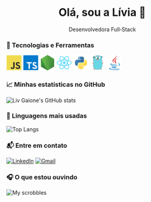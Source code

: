 <!-- 🚀 Cabeçalho / Apresentação -->
<h1 align="center">Olá, sou a Lívia 👋</h1>
<p align="center">Desenvolvedora Full‑Stack</p>

<!-- 🛠️ Tecnologias e Ferramentas -->
### 🔧 Tecnologias e Ferramentas
<p align="left">
  <img src="https://raw.githubusercontent.com/devicons/devicon/master/icons/javascript/javascript-original.svg" alt="JavaScript" width="40" height="40"/>
  <img src="https://raw.githubusercontent.com/devicons/devicon/master/icons/typescript/typescript-original.svg" alt="TypeScript" width="40" height="40"/>
  <img src="https://raw.githubusercontent.com/devicons/devicon/master/icons/nodejs/nodejs-original.svg" alt="Node.js" width="40" height="40"/>
  <img src="https://raw.githubusercontent.com/devicons/devicon/master/icons/react/react-original.svg" alt="React" width="40" height="40"/>
  <img src="https://raw.githubusercontent.com/devicons/devicon/master/icons/python/python-original.svg" alt="Python" width="40" height="40"/>
  <img src="https://raw.githubusercontent.com/devicons/devicon/master/icons/go/go-original.svg" alt="Go" width="40" height="40"/>
  <img src="https://raw.githubusercontent.com/devicons/devicon/master/icons/java/java-original.svg" alt="Java" width="40" height="40"/>
</p>

<!-- 📊 GitHub Stats -->
### 📈 Minhas estatísticas no GitHub
![Liv Gaione's GitHub stats](https://github-readme-stats.vercel.app/api?username=livgaione&show_icons=true&theme=radical)

<!-- 📝 Estatísticas de Linguagens -->
### 📝 Linguagens mais usadas
![Top Langs](https://github-readme-stats.vercel.app/api/top-langs/?username=livgaione&layout=compact&theme=radical)

### 📬 Entre em contato
<p align="left">
  <a href="https://www.linkedin.com/in/liviagaione/"><img src="https://img.shields.io/badge/LinkedIn-%230077B5.svg?style=for-the-badge&logo=linkedin&logoColor=white" alt="LinkedIn"/></a>
  <a href="mailto:liviagaione66@gmail.com"><img src="https://img.shields.io/badge/Gmail-%23D14836.svg?style=for-the-badge&logo=gmail&logoColor=white" alt="Gmail"/></a>
</p>

### 🎧 O que estou ouvindo
<!-- Last.fm -->
![My scrobbles](https://lastfm-recently-played.vercel.app/api?user=bornliketh1s)
